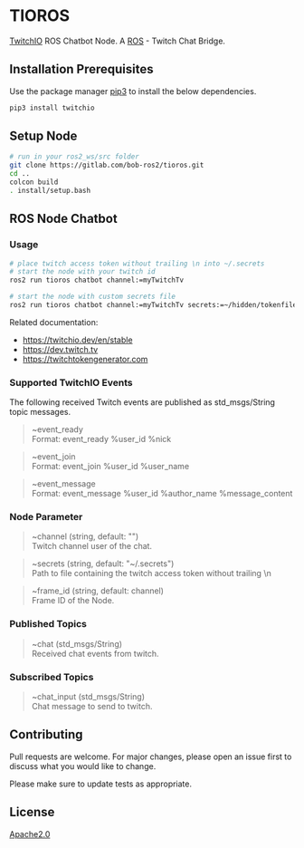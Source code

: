 # TIOROS

[TwitchIO](https://twitchio.dev/en/stable) ROS Chatbot Node. 
A [ROS](https://ros.org) - Twitch Chat Bridge.

## Installation Prerequisites

Use the package manager [pip3](https://pip.pypa.io/en/stable/) 
to install the below dependencies.

```bash
pip3 install twitchio
```

## Setup Node ##

```bash
# run in your ros2_ws/src folder
git clone https://gitlab.com/bob-ros2/tioros.git
cd ..
colcon build
. install/setup.bash
```

## ROS Node Chatbot

### Usage

```bash
# place twitch access token without trailing \n into ~/.secrets
# start the node with your twitch id
ros2 run tioros chatbot channel:=myTwitchTv

# start the node with custom secrets file
ros2 run tioros chatbot channel:=myTwitchTv secrets:=~/hidden/tokenfile
```
Related documentation:
- https://twitchio.dev/en/stable
- https://dev.twitch.tv
- https://twitchtokengenerator.com

### Supported TwitchIO Events
The following received Twitch events are published as std_msgs/String 
topic messages.

> ~event_ready\
Format: event_ready %user_id %nick

> ~event_join\
Format: event_join %user_id %user_name

> ~event_message\
Format: event_message %user_id %author_name %message_content

### Node Parameter

> ~channel (string, default: "")\
Twitch channel user of the chat.

> ~secrets (string, default: "\~/.secrets")\
Path to file containing the twitch access token without trailing \n

> ~frame_id (string, default: channel)\
Frame ID of the Node.

### Published Topics

> ~chat (std_msgs/String)\
Received chat events from twitch.

### Subscribed Topics

> ~chat_input (std_msgs/String)\
Chat message to send to twitch.

## Contributing

Pull requests are welcome. For major changes, please open an issue first
to discuss what you would like to change.

Please make sure to update tests as appropriate.

## License

[Apache2.0](https://www.apache.org/licenses/LICENSE-2.0)